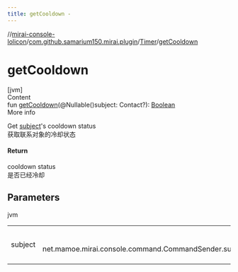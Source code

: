 ```yaml
---
title: getCooldown -
---
```

//[mirai-console-lolicon](../../../index.md)/[com.github.samarium150.mirai.plugin](../index.md)/[Timer](index.md)/[getCooldown](get-cooldown.md)



# getCooldown  
[jvm]  
Content  
fun [getCooldown](get-cooldown.md)(@Nullable()subject: Contact?): [Boolean](https://kotlinlang.org/api/latest/jvm/stdlib/kotlin/-boolean/index.html)  
More info  


Get [subject](get-cooldown.md)'s cooldown status <br> 获取联系对象的冷却状态



#### Return  


cooldown status <br> 是否已经冷却



## Parameters  
  
jvm  
  
| | |
|---|---|
| <a name="com.github.samarium150.mirai.plugin/Timer/getCooldown/#net.mamoe.mirai.contact.Contact?/PointingToDeclaration/"></a>subject| <a name="com.github.samarium150.mirai.plugin/Timer/getCooldown/#net.mamoe.mirai.contact.Contact?/PointingToDeclaration/"></a><br><br>net.mamoe.mirai.console.command.CommandSender.subject<br><br>|
  
  



